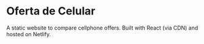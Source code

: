 # Oferta de Celular
A static website to compare cellphone offers. Built with React (via CDN) and hosted on Netlify.
